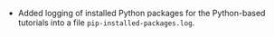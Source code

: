 - Added logging of installed Python packages for the Python-based tutorials into a file `pip-installed-packages.log`.